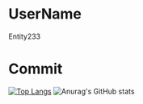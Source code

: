 # UserName
Entity233

# Commit
[![Top Langs](https://github-readme-stats.vercel.app/api/top-langs/?username=Entity-Now&layout=compact)](https://github.com/anuraghazra/github-readme-stats)
![Anurag's GitHub stats](https://github-readme-stats.vercel.app/api?username=Entity-Now&show_icons=true&theme=radical)
